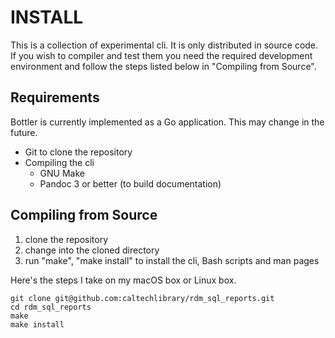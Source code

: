 INSTALL
=======

This is a collection of experimental cli. It is only distributed in source code. If you wish to compiler and test them you need the required development environment and follow the steps listed below in "Compiling from Source".

Requirements
------------

Bottler is currently implemented as a Go application. This may change in the future.

- Git to clone the repository
- Compiling the cli
    - GNU Make
    - Pandoc 3 or better (to build documentation)

Compiling from Source
---------------------

1. clone the repository
2. change into the cloned directory
3. run "make", "make install" to install the cli, Bash scripts and man pages

Here's the steps I take on my macOS box or Linux box.

~~~
git clone git@github.com:caltechlibrary/rdm_sql_reports.git
cd rdm_sql_reports
make
make install
~~~

